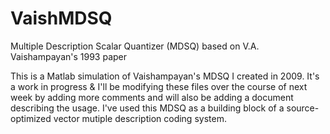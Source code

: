 # VaishMDSQ
Multiple Description Scalar Quantizer (MDSQ) based on V.A. Vaishampayan's 1993 paper

This is a Matlab simulation of Vaishampayan's MDSQ I created in 2009. It's a work in progress & I'll be modifying these files over the course of next week by adding more comments and will also be adding a document describing the usage. I've used this MDSQ as a building block of a source-optimized vector mutiple description coding system.


